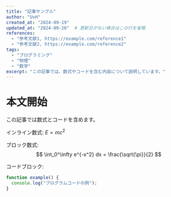 ```yaml
---
title: "記事サンプル"
author: "UvH"
created_at: "2024-09-19"
updated_at: "2024-09-20"  # 更新日がない場合はこの行を省略
references:
  - "参考文献1, https://example.com/reference1"
  - "参考文献2, https://example.com/reference2"
tags:
  - "プログラミング"
  - "物理"
  - "数学"
excerpt: "この記事では、数式やコードを含む内容について説明しています。"
---
```


# 本文開始

この記事では数式とコードを含めます。

インライン数式: $E = mc^2$

ブロック数式:
$$
\int_0^\infty e^{-x^2} dx = \frac{\sqrt{\pi}}{2}
$$

コードブロック:
```js
function example() {
  console.log("プログラムコードの例");
}
```